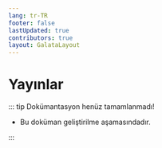 ```yaml
---
lang: tr-TR
footer: false
lastUpdated: true
contributors: true
layout: GalataLayout
---
```


# Yayınlar

::: tip Dokümantasyon henüz tamamlanmadı!

- Bu doküman geliştirilme aşamasındadır.

:::